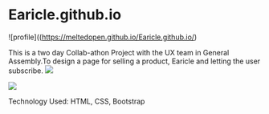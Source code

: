 # Earicle.github.io
![profile]((https://meltedopen.github.io/Earicle.github.io/)

This is a two day Collab-athon Project with the UX team in General Assembly.To design a page for selling a product,
Earicle and letting the user subscribe.
![](https://cdn.glitch.com/d776f221-4149-426d-9f2b-4dadbef42f07%2FScreen%20Shot%202019-04-01%20at%202.39.48%20PM.png?1554154851772)


![](https://cdn.glitch.com/d776f221-4149-426d-9f2b-4dadbef42f07%2FScreen%20Shot%202019-04-01%20at%202.42.45%20PM.png?1554154986557)

Technology Used:
 HTML, CSS, Bootstrap
